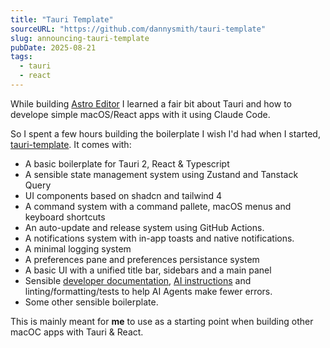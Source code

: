 ```yaml
---
title: "Tauri Template"
sourceURL: "https://github.com/dannysmith/tauri-template"
slug: announcing-tauri-template
pubDate: 2025-08-21
tags: 
  - tauri
  - react
---
```


While building [Astro Editor](https://astroeditor.danny.is) I learned a fair bit about Tauri and how to develope simple macOS/React apps with it using Claude Code.

So I spent a few hours building the boilerplate I wish I'd had when I started, [tauri-template](https://github.com/dannysmith/tauri-template). It comes with:

- A basic boilerplate for Tauri 2, React & Typescript
- A sensible state management system using Zustand and Tanstack Query
- UI components based on shadcn and tailwind 4
- A command system with a command pallete, macOS menus and keyboard shortcuts
- An auto-update and release system using GitHub Actions.
- A notifications system with in-app toasts and native notifications.
- A minimal logging system
- A preferences pane and preferences persistance system
- A basic UI with a unified title bar, sidebars and a main panel
- Sensible [developer documentation](https://github.com/dannysmith/tauri-template/tree/main/docs/developer), [AI instructions](https://github.com/dannysmith/tauri-template/blob/main/CLAUDE.md) and linting/formatting/tests to help AI Agents make fewer errors.
- Some other sensible boilerplate.

This is mainly meant for **me** to use as a starting point when building other macOC apps with Tauri & React.

